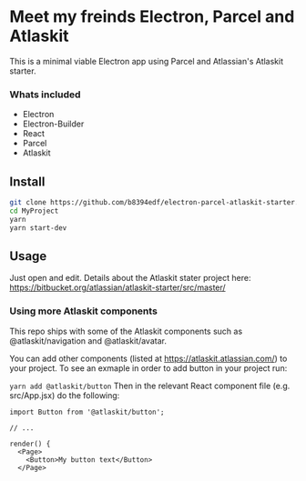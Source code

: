 # Meet my freinds Electron, Parcel and Atlaskit

This is a minimal viable Electron app using Parcel and Atlassian's Atlaskit starter.

### Whats included
  - Electron
  - Electron-Builder
  - React
  - Parcel
  - Atlaskit
  
## Install
```bash
git clone https://github.com/b8394edf/electron-parcel-atlaskit-starter.git MyProject
cd MyProject
yarn
yarn start-dev
```

## Usage
Just open and edit. Details about the Atlaskit stater project here: https://bitbucket.org/atlassian/atlaskit-starter/src/master/


### Using more Atlaskit components
This repo ships with some of the Atlaskit components such as @atlaskit/navigation and @atlaskit/avatar.

You can add other components (listed at https://atlaskit.atlassian.com/) to your project. To see an exmaple in order to add button in your project run:

```yarn add @atlaskit/button```
Then in the relevant React component file (e.g. src/App.jsx) do the following:

```
import Button from '@atlaskit/button';

// ...

render() {
  <Page>
    <Button>My button text</Button>
  </Page>
```

